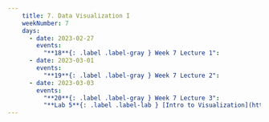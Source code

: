 ```yaml
---
    title: 7. Data Visualization I
    weekNumber: 7
    days:
      - date: 2023-02-27
        events:
          "**18**{: .label .label-gray } Week 7 Lecture 1":
      - date: 2023-03-01
        events:
          "**19**{: .label .label-gray } Week 7 Lecture 2":
      - date: 2023-03-03
        events:
          "**20**{: .label .label-gray } Week 7 Lecture 3":
          "**Lab 5**{: .label .label-lab } [Intro to Visualization](https://datahub.berkeley.edu/)":         
---
```

